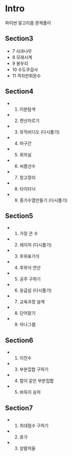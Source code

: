 # Intro

파이썬 알고리즘 문제풀이

## Section3
- 7 사과나무
- 8 모래시계
- 9 봉우리
- 10 수도쿠검사
- 11 격자판회문수

## Section4
 - 1. 이분탐색
 - 2. 랜선자르기
 - 3. 뮤직비디오 (다시풀기)
 - 4. 마구간
 - 5. 회의실
 - 6. 씨름선수
 - 7. 창고정리
 - 8. 타이타닉
 - 9. 증가수열만들기 (다시풀기)

 ## Section5
  - 1. 가장 큰 수
  - 2. 레이저 (다시풀기)
  - 3. 후위표기식
  - 4. 후위식 연산
  - 5. 공주 구하기
  - 6. 응급실 (다시풀기)
  - 7. 교육과정 설계
  - 8. 단어찾기
  - 9. 아나그램

## Section6
 - 1. 이진수
 - 3. 부분집합 구하기
 - 4. 합이 같은 부분집합
 - 5. 바둑이 승차
 
## Section7
 - 1. 최대점수 구하기
 - 2. 휴가
 - 3. 양팔저울